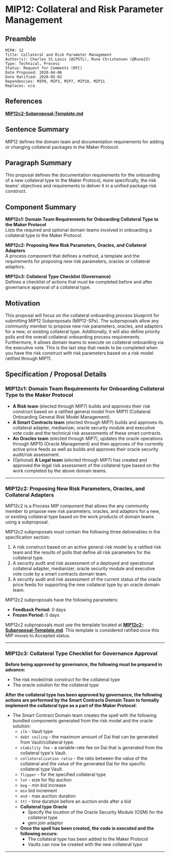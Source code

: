 # MIP12: Collateral and Risk Parameter Management

## Preamble
```
MIP#: 12
Title: Collateral and Risk Parameter Management
Author(s): Charles St.Louis (@CPSTL), Rune Christensen (@Rune23) 
Type: Technical, Process
Status: Request for Comments (RFC)
Date Proposed: 2020-04-06
Date Ratified: 2020-05-02
Dependencies: MIP0, MIP3, MIP7, MIP10, MIP11
Replaces: n/a
```  

## References
**[MIP12c2-Subproposal-Template.md](MIP12c2-Subproposal-Template.md)**

## Sentence Summary

MIP12 defines the domain team and documentation requirements for adding or changing collateral packages in the Maker Protocol.

## Paragraph Summary

This proposal defines the documentation requirements for the onboarding of a new collateral type to the Maker Protocol, more specifically, the risk teams' objectives and requirements to deliver it in a unified package risk construct.

## Component Summary

**MIP12c1: Domain Team Requirements for Onboarding Collateral Type to the Maker Protocol**  
Lists the required and optional domain teams involved in onboarding a collateral type to the Maker Protocol.

**MIP12c2: Proposing New Risk Parameters, Oracles, and Collateral Adapters**  
A process component that defines a method, a template and the requirements for proposing new risk parameters, oracles or collateral adaptors.

**MIP12c3: Collateral Type Checklist (Governance)**  
Defines a checklist of actions that must be completed before and after governance approval of a collateral type.

## Motivation

This proposal will focus on the collateral onboarding process blueprint for submitting MIP12 Subproposals (MIP12-SPs). The subproposals allow any community member to propose new risk parameters, oracles, and adapters for a new, or existing collateral type. Additionally, it will also define priority polls and the overall collateral onboarding process requirements. Furthermore, it allows domain teams to execute on collateral onboarding via the executive vote. This is the last step that needs to be completed when you have the risk construct with risk parameters based on a risk model ratified through MIP11.

## Specification / Proposal Details

### MIP12c1: Domain Team Requirements for Onboarding Collateral Type to the Maker Protocol

- **A Risk team** (elected through MIP7) builds and approves their risk construct based on a ratified general model from MIP11 (Collateral Onboarding General Risk Model Management).
- **A Smart Contracts team** (elected through MIP7) builds and approves its collateral adapter, medianizer, oracle security module and executive vote code and the technical risk assessments of these smart contracts.
- **An Oracles team** (elected through MIP7), updates the oracle operations through MIP10 (Oracle Management) and then approves of the currently active price feeds as well as builds and approves their oracle security audit/risk assessment.
- (Optional) **A Legal team** (elected through MIP7) has created and approved the legal risk assessment of the collateral type based on the work completed by the above domain teams.

---

### MIP12c2: Proposing New Risk Parameters, Oracles, and Collateral Adapters

MIP12c2 is a Process MIP component that allows the any community member to propose new risk parameters, oracles, and adaptors for a new, or existing collateral type based on the work products of domain teams using a subproposal.

MIP12c2 subproposals must contain the following three deliverables in the specification section:
1. A risk construct based on an active general risk model by a ratified risk team and the results of polls that define all risk parameters for the collateral type.
2. A security audit and risk assessment of a deployed and operational collateral adapter, medianizer, oracle security module and executive vote code by a smart contracts domain team.
3. A security audit and risk assessment of the current status of the oracle price feeds for supporting the new collateral type by an oracle domain team.

 MIP12c2 subproposals have the following parameters:
- **Feedback Period:** 0 days
- **Frozen Period:** 0 days

MIP12c2 subproposals must use the template located at **[MIP12c2-Subproposal-Template.md](MIP12c2-Subproposal-Template.md)**. This template is considered ratified once this MIP moves to Accepted status.


---

### MIP12c3: Collateral Type Checklist for Governance Approval


**Before being approved by governance, the following must be prepared in advance:**

- The risk model/risk construct for the collateral type
- The oracle solution for the collateral type

**After the collateral type has been approved by governance, the following actions are performed by the Smart Contracts Domain Team to formally implement the collateral type as a part of the Maker Protocol:**

- The Smart Contract Domain team creates the spell with the following bundled components generated from the risk model and the oracle solution:
    - `ilk` - Vault type
    - `debt ceiling` - the maximum amount of Dai that can be generated from Vault/collateral type.
    - `stability fee` - a variable-rate fee on Dai that is generated from the collateral type's Vault.
    - `collateralization ratio` - the ratio between the value of the collateral and the value of the generated Dai for the specific collateral type Vault.
    - `flipper` - for the specified collateral type
    - `lot` - size for flip auction
    - `beg` - min bid increase
    - `min` bid increment
    - `end` - max auction duration
    - `ttl` - time duration before an auction ends after a bid
    - **Collateral type Oracle**
        - Specify the location of the Oracle Security Module (OSM) for the collateral type
        - gem.join adaptor
    - **Once the spell has been created, the code is executed and the following occurs:**
        - The collateral type has been added to the Maker Protocol
        - Vaults can now be created with the new collateral type
---
